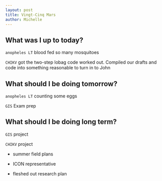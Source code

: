 ```yaml
---
layout: post
title: Vingt-Cinq Mars
author: Michelle
---
```


## What was I up to today?

`anopheles LT` blood fed so many mosquitoes 

`CHIKV` got the two-step lobag code worked out.  Compiled our drafts and code into something reasonable to turn in to John

## What should I be doing tomorrow?

`anopheles LT` counting some eggs

`GIS` Exam prep

## What should I be doing long term?

`GIS` project 

`CHIKV` project

* summer field plans

* ICON representative

* fleshed out research plan

<i class="fa fa-code" style="color:pink"> </i>




